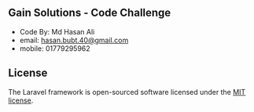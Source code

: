 
## Gain Solutions - Code Challenge

* Code By: Md Hasan Ali
* email: hasan.bubt.40@gmail.com
* mobile: 01779295962


## License

The Laravel framework is open-sourced software licensed under the [MIT license](https://opensource.org/licenses/MIT).
